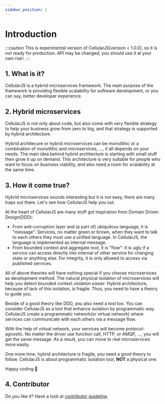 ```yaml
---
sidebar_position: 1
---
```


# Introduction
:::caution
This is experimental version of CellularJS(version < 1.0.0), so it is not ready for production. API may be changed, you should use it at your own risk!.
:::

## 1. What is it?
CellularJS is a hybrid microservices framework. The main purpose of the framework is providing flexible scalability for software development, or you can say, better developer experience.

## 2. Hybrid microservices
CellularJS is not only about code, but also come with very flexible strategy to help your business grow from zero to big, and that strategy is supported by hybrid architecture.

Hybrid architecure or hybrid microservices can be monolithic or a combination of monolithic and microservices, ..., it all depends on your needs. The main idea behind hybrid architecture is starting with small stuff then grow it up on demand. This architecture is very suitable for people who want to focus on business viability, and also need a room for scalability at the same time.

## 3. How it come true?
Hybrid microservices sounds interesting but it is not easy, there are many traps out there. Let's see how CellularJS help you out. 

At the heart of CellularJS are many stuff got inspiration from Domain Driven Design(DDD):
- From anti-corruption layer and (a part of) ubiquitous language, it is "message": Services, no matter green or brown, when they want to talk to each others they must use a unified language. In CellularJS, the language is implemented as internal message.
- From bounded context and aggregate root, it is "flow": It is ugly if a service can access directly into internal of other service for changing state or anything else. For integrity, it is only allowed to access via published services.

All of above theories will have nothing special if you choose microservices as development method. The natural physical isolation of microservices will help you detect bounded context violation _easier_. Hybrid architecture, because of lack of this isolation, is fragile. Thus, you need to have a theory to guide you.

Beside of a good theory like DDD, you also need a tool too. You can consider CellularJS as a tool that enhance isolation by programmatic way. CellularJS create a programmatic network(or virtual network) where services can communicate with each others via a message flow.

With the help of virtual network, your services will become protocol-agnostic. No matter the driver use function call, HTTP, or AMQP, ..., you will get the same message. As a result, you can move to real microservices more easily.

One more time, hybrid architecture is fragile, you need a good theory to follow. CellularJS is about programmatic isolation tool, **NOT** a physical one.

Happy coding 🐘

## 4. Contributor
Do you like it? Have a look at [contributor guideline](/docs/contributor-guideline).